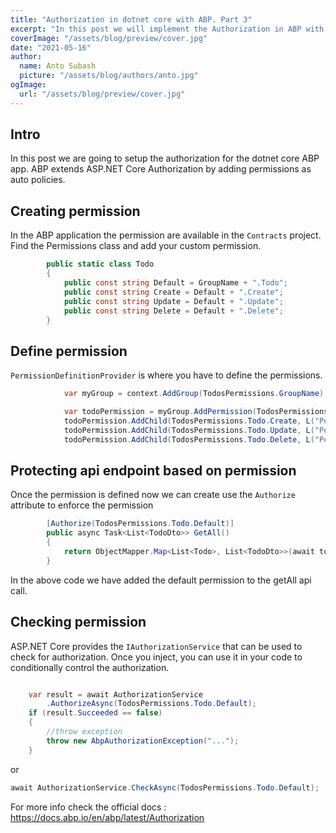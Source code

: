 ```yaml
---
title: "Authorization in dotnet core with ABP. Part 3"
excerpt: "In this post we will implement the Authorization in ABP with IdentityServer"
coverImage: "/assets/blog/preview/cover.jpg"
date: "2021-05-16"
author:
  name: Anto Subash
  picture: "/assets/blog/authors/anto.jpg"
ogImage:
  url: "/assets/blog/preview/cover.jpg"
---
```


## Intro

In this post we are going to setup the authorization for the dotnet core ABP app. ABP extends ASP.NET Core Authorization by adding permissions as auto policies.

## Creating permission

In the ABP application the permission are available in the `Contracts` project. Find the Permissions class and add your custom permission.

```cs
        public static class Todo
        {
            public const string Default = GroupName + ".Todo";
            public const string Create = Default + ".Create";
            public const string Update = Default + ".Update";
            public const string Delete = Default + ".Delete";
        }
```

## Define permission

`PermissionDefinitionProvider` is where you have to define the permissions.

```cs
            var myGroup = context.AddGroup(TodosPermissions.GroupName);

            var todoPermission = myGroup.AddPermission(TodosPermissions.Todo.Default, L("Permission:Default"));
            todoPermission.AddChild(TodosPermissions.Todo.Create, L("Permission:Create"));
            todoPermission.AddChild(TodosPermissions.Todo.Update, L("Permission:Update"));
            todoPermission.AddChild(TodosPermissions.Todo.Delete, L("Permission:Delete"));
```

## Protecting api endpoint based on permission

Once the permission is defined now we can create use the `Authorize` attribute to enforce the permission

```cs
        [Authorize(TodosPermissions.Todo.Default)]
        public async Task<List<TodoDto>> GetAll()
        {
            return ObjectMapper.Map<List<Todo>, List<TodoDto>>(await todoRepository.GetListAsync());
        }
```

In the above code we have added the default permission to the getAll api call.

## Checking permission

ASP.NET Core provides the `IAuthorizationService` that can be used to check for authorization. Once you inject, you can use it in your code to conditionally control the authorization.

```cs

    var result = await AuthorizationService
        .AuthorizeAsync(TodosPermissions.Todo.Default);
    if (result.Succeeded == false)
    {
        //throw exception
        throw new AbpAuthorizationException("...");
    }
```

or

```cs
await AuthorizationService.CheckAsync(TodosPermissions.Todo.Default);
```

For more info check the official docs : <https://docs.abp.io/en/abp/latest/Authorization>
